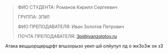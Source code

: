 > ФИО СТУДЕНТА: Романов Кирилл Сергеевич
>
> ГРУППА: 3ПИ1
>
> ФИО ПРЕПОДАВАТЕЛЯ: Иван Золотов Петрович
>
> ПОЧТА ПРЕПОДАВАТЕЛЯ: 3pi@ivanzolotov.ru

Атака вещшорщерщрфт
впшзорызо
уекп шй 
 олйупуп
   лд о жк3о3ж ок з3